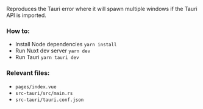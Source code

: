 Reproduces the Tauri error where it will spawn multiple windows if the Tauri 
API is imported.

### How to:
- Install Node dependencies `yarn install`
- Run Nuxt dev server `yarn dev`
- Run Tauri `yarn tauri dev`

### Relevant files:
- `pages/index.vue`
- `src-tauri/src/main.rs`
- `src-tauri/tauri.conf.json`

